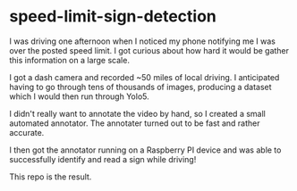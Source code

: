 # speed-limit-sign-detection

I was driving one afternoon when I noticed my phone notifying me I was over the posted speed limit.  I got curious about how hard it would be gather this information on a large scale.

I got a dash camera and recorded ~50 miles of local driving.  I anticipated having to go through tens of thousands of images, producing a dataset which I would then run through Yolo5.  

I didn't really want to annotate the video by hand, so I created a small automated annotator.  The annotater turned out to be fast and rather accurate.

I then got the annotator running on a Raspberry PI device and was able to successfully identify and read a sign while driving!

This repo is the result.